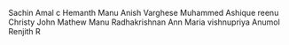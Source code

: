 
Sachin 
Amal c
Hemanth
Manu
Anish Varghese
Muhammed Ashique
reenu
Christy John Mathew
Manu Radhakrishnan
Ann Maria
vishnupriya
Anumol
Renjith R
